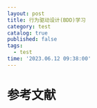 ```yaml
---
layout: post
title: 行为驱动设计(BDD)学习 
category: test
catalog: true
published: false
tags:
  - test
time: '2023.06.12 09:38:00'
---
```

# 参考文献
